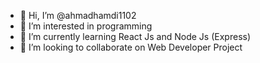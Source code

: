 - 👋 Hi, I’m @ahmadhamdi1102
- 👀 I’m interested in programming
- 🌱 I’m currently learning React Js and Node Js (Express)
- 💞️ I’m looking to collaborate on Web Developer Project


<!---
ahmadhamdi1102/ahmadhamdi1102 is a ✨ special ✨ repository because its `README.md` (this file) appears on your GitHub profile.
You can click the Preview link to take a look at your changes.
--->
